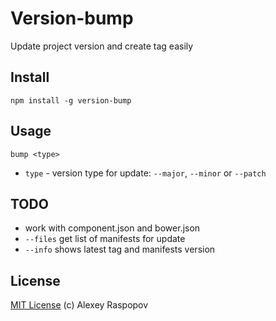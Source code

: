 # Version-bump

Update project version and create tag easily

## Install

	npm install -g version-bump

## Usage

	bump <type>

 * `type` - version type for update: `--major`, `--minor` or `--patch`

## TODO

 * work with component.json and bower.json
 * `--files` get list of manifests for update
 * `--info` shows latest tag and manifests version

## License

[MIT License](http://en.wikipedia.org/wiki/MIT_License) (c) Alexey Raspopov
